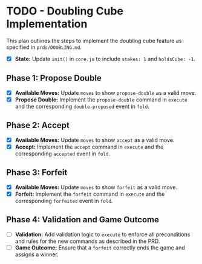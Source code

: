# TODO - Doubling Cube Implementation

This plan outlines the steps to implement the doubling cube feature as specified in `prds/DOUBLING.md`.

- [x] **State:** Update `init()` in `core.js` to include `stakes: 1` and `holdsCube: -1`.

## Phase 1: Propose Double
- [x] **Available Moves:** Update `moves` to show `propose-double` as a valid move.
- [x] **Propose Double:** Implement the `propose-double` command in `execute` and the corresponding `double-proposed` event in `fold`.

## Phase 2: Accept
- [x] **Available Moves:** Update `moves` to show `accept` as a valid move.
- [x] **Accept:** Implement the `accept` command in `execute` and the corresponding `accepted` event in `fold`.

## Phase 3: Forfeit
- [x] **Available Moves:** Update `moves` to show `forfeit` as a valid move.
- [x] **Forfeit:** Implement the `forfeit` command in `execute` and the corresponding `forfeited` event in `fold`.

## Phase 4: Validation and Game Outcome
- [ ] **Validation:** Add validation logic to `execute` to enforce all preconditions and rules for the new commands as described in the PRD.
- [ ] **Game Outcome:** Ensure that a `forfeit` correctly ends the game and assigns a winner.